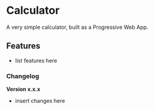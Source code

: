 # Calculator

A very simple calculator, built as a Progressive Web App.

## Features

- list features here

### Changelog

**Version x.x.x**

- insert changes here